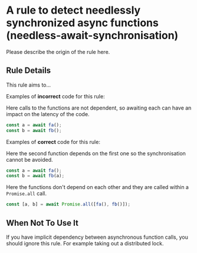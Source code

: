 # A rule to detect needlessly synchronized async functions (needless-await-synchronisation)

Please describe the origin of the rule here.

## Rule Details

This rule aims to...

Examples of **incorrect** code for this rule:

Here calls to the functions are not dependent, so awaiting each can have an
impact on the latency of the code.

```js
const a = await fa();
const b = await fb();
```

Examples of **correct** code for this rule:

Here the second function depends on the first one so the synchronisation
cannot be avoided.

```js
const a = await fa();
const b = await fb(a);
```

Here the functions don't depend on each other and they are called within a
`Promise.all` call.

```js
const [a, b] = await Promise.all([fa(), fb()]);
```

## When Not To Use It

If you have implicit dependency between asynchronous function calls, you
should ignore this rule. For example taking out a distributed lock.
